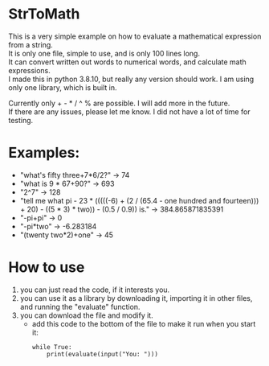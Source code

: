 # StrToMath
This is a very simple example on how to evaluate a mathematical expression from a string.  
It is only one file, simple to use, and is only 100 lines long.  
It can convert written out words to numerical words, and calculate math expressions.  
I made this in python 3.8.10, but really any version should work. I am using only one library, which is built in.  
  
Currently only + - * / ^ % are possible. I will add more in the future.  
If there are any issues, please let me know. I did not have a lot of time for testing.  

# Examples:
- "what's fifty three+7*6/2?" ->  74  
- "what is 9 * 67+90?"         ->  693  
- "2^7"                        ->  128  
- "tell me what pi - 23 * (((((-6) + (2 / (65.4 - one hundred and fourteen))) + 20) - ((5 * 3) * two)) - (0.5 / 0.9)) is."  ->  384.865871835391  
- "-pi+pi"                     ->  0  
- "-pi*two"                    ->  -6.283184
- "(twenty two*2)+one"         ->  45

# How to use
1. you can just read the code, if it interests you.  
2. you can use it as a library by downloading it, importing it in other files, and running the "evaluate" function.  
3. you can download the file and modify it.  
   - add this code to the bottom of the file to make it run when you start it:  
     ```
     while True:
         print(evaluate(input("You: ")))
     ```
